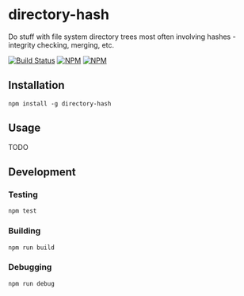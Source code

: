 # directory-hash

Do stuff with file system directory trees most often involving hashes - integrity checking, merging, etc.

[![Build Status](https://travis-ci.org/jakutis/directory-hash-js.svg?branch=master)](https://travis-ci.org/jakutis/directory-hash-js)
[![NPM](https://nodei.co/npm/directory-hash.png?downloads=true&downloadRank=true&stars=true)](https://nodei.co/npm/directory-hash/)
[![NPM](https://nodei.co/npm-dl/directory-hash.png?months=3&height=3)](https://nodei.co/npm/directory-hash/)

## Installation

    npm install -g directory-hash

## Usage

TODO

## Development 

### Testing

    npm test

### Building

    npm run build

### Debugging

    npm run debug
